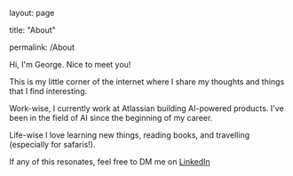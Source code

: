 layout: page

title: "About"

permalink: /About


Hi, I'm George. Nice to meet you!

This is my little corner of the internet where I share my thoughts and things that I find interesting.

Work-wise, I currently work at Atlassian building AI-powered products. I've been in the field of AI since the beginning of my career. 

Life-wise I love learning new things, reading books, and travelling (especially for safaris!).

If any of this resonates, feel free to DM me on [LinkedIn](https://www.linkedin.com/in/georgeseif/)

